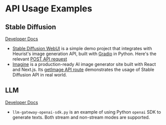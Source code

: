 # API Usage Examples

## Stable Diffusion

[Developer Docs](https://docs.heurist.xyz/integration/stable-diffusion-api)

- [Stable Diffusion WebUI](https://github.com/heurist-network/stable-diffusion-webui) is a simple demo project that integrates with Heurist's image generation API, built with [Gradio](https://www.gradio.app/) in Python. Here's the relevant [POST API request](https://github.com/heurist-network/stable-diffusion-webui/blob/master/main.py#L36)
- [Imagine](https://github.com/heurist-network/imagine) is a production-ready AI image generator site built with React and Next.js. Its [getImage API route](https://github.com/heurist-network/imagine/blob/main/pages/api/getImage.js) demonstrates the usage of Stable Diffusion API in real world.

## LLM
[Developer Docs](https://docs.heurist.xyz/integration/heurist-llm-gateway)

- `llm-gateway-openai-sdk.py` is an example of using Python `openai` SDK to generate texts. Both stream and non-stream modes are supported.